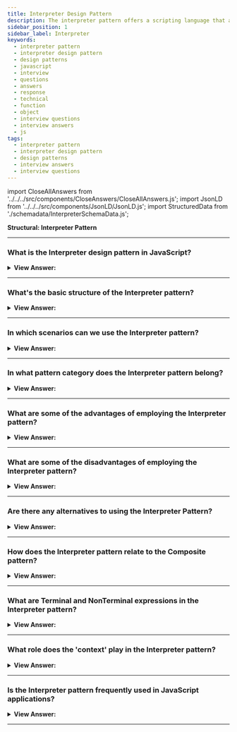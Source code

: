 ```yaml
---
title: Interpreter Design Pattern
description: The interpreter pattern offers a scripting language that allows end users (developers) to customize their solutions.
sidebar_position: 1
sidebar_label: Interpreter
keywords:
  - interpreter pattern
  - interpreter design pattern
  - design patterns
  - javascript
  - interview
  - questions
  - answers
  - response
  - technical
  - function
  - object
  - interview questions
  - interview answers
  - js
tags:
  - interpreter pattern
  - interpreter design pattern
  - design patterns
  - interview answers
  - interview questions
---
```


import CloseAllAnswers from '../../../src/components/CloseAnswers/CloseAllAnswers.js';
import JsonLD from '../../../src/components/JsonLD/JsonLD.js';
import StructuredData from './schemadata/InterpreterSchemaData.js';

<JsonLD data={StructuredData} />

<head>
  <title>Interpreter Design Pattern | HelloJavaScript.info</title>
</head>

**Structural: Interpreter Pattern**

<CloseAllAnswers />

---

### What is the Interpreter design pattern in JavaScript?

<details className='answer'>
  <summary>
    <strong>View Answer:</strong>
  </summary>
  <div>
    <div>
      <strong>Interview Response:</strong> The Interpreter pattern is a design pattern that specifies how to evaluate sentences in a language. The basic idea is to have a class for each symbol (terminal or nonterminal) in a specialized language. The syntax tree of a sentence in the language is an instance of the composite pattern and is used to evaluate (interpret) the sentence for a client.
    </div><br/>
    <div>
</div><br />
  <div><strong className="codeExample">Code Example:</strong><br /><br />

<img src="/img/javascript-interpreter.jpg" /><br /><br />

**The objects participating in this pattern are:**

**Client** -- Example code: _the run() program._

- creates (or is provided) a syntax tree that represents the grammar
- establishes the starting point context for the interpreter
- makes use of the interpret operations

**Context** -- Example code: _Context_

- It provides the interpreter with state information

**TerminalExpression** -- Example code: _Expression_

- performs an interpret operation in conjunction with grammar terminal symbols
- one instance for each phrase's terminal expression

**NonTerminalExpression** -- In example code: _not used_

- implements an interpret operation in the grammar for non-terminal symbols

<br/>

**Here is an example of how we can implement the Interpreter pattern in JavaScript to interpret Roman numerals.**

In this example, we will have classes to interpret each Roman numeral (I, V, X, L, C, D, M). Then, we use these interpreters to translate a Roman numeral string to an integer.

```javascript
class Interpreter {
    constructor() {
        this.grammar = {
            "M": 1000,
            "D": 500,
            "C": 100,
            "L": 50,
            "X": 10,
            "V": 5,
            "I": 1
        };
    }
    
    interpret(input) {
        let output = 0;
        for(let i = 0; i < input.length; i++) {
            let current = this.grammar[input[i]];
            let next = this.grammar[input[i + 1]];
            if(next && current < next) {
                output -= current;
            } else {
                output += current;
            }
        }
        return output;
    }
}

// Usage
let interpreter = new Interpreter();

console.log(interpreter.interpret('MCMXCIV')); // Output: 1994
console.log(interpreter.interpret('IX')); // Output: 9
console.log(interpreter.interpret('LVIII')); // Output: 58
```

In this example, the `interpret` function walks through the input string, adding the current symbol value to the total output, or subtracting if the next symbol's value is larger. By doing so, it's able to correctly interpret Roman numeral strings.

</div>
 </div>

</details>

---

### What's the basic structure of the Interpreter pattern?

<details>
  <summary><strong>View Answer:</strong></summary>
  <div>
  <div><strong>Interview Response:</strong> In JavaScript's Interpreter pattern, objects include the 'Interpreter' that contains grammar definitions and the 'interpret' function that evaluates expressions based on this grammar.
  </div>
  </div>
</details>

---

### In which scenarios can we use the Interpreter pattern?

<details>
  <summary><strong>View Answer:</strong></summary>
  <div>
  <div><strong>Interview Response:</strong> We can use the Interpreter pattern when parsing and interpreting complex and structured language patterns, such as SQL, mathematical expressions, or programming languages.
  </div>
  </div>
</details>

---

### In what pattern category does the Interpreter pattern belong?

<details>
  <summary>
    <strong>View Answer:</strong>
  </summary>
  <div>
    <div>
      <strong>Interview Response:</strong> The Interpreter pattern in JavaScript belongs to the Behavioral design pattern category, which focuses on communication and behavior between objects.
    </div><br/>
    <div>
      <strong>Technical Response:</strong> The Interpreter pattern in JavaScript belongs to the Behavioral design pattern category. This category is concerned with communication and behavior between objects, and the Interpreter pattern specifically defines a grammar and an interpreter for that grammar. This enables the interpretation of expressions and commands, making it useful for parsing and evaluating user input or domain-specific languages.
    </div>
  </div>
</details>

---

### What are some of the advantages of employing the Interpreter pattern?

<details>
  <summary>
    <strong>View Answer:</strong>
  </summary>
  <div>
    <div>
    <div>
      <strong>Interview Response:</strong> Some advantages of using the Interpreter pattern in JavaScript are ease of adding new expressions, flexibility, and ability to implement domain-specific languages.
    </div>
    <br />
      <strong>Technical Response:</strong> Benefits of the Interpreter Pattern.
    </div>
    <br />
    <div></div>

**Tested and used solution**

- It's a tried-and-true, reusable solution used in several different applications.
- Because the pattern uses classes to describe grammatical rules, updating and extending the grammar is simple.

**Extendable and straightforward to modify**

- Because the pattern describes grammatical rules using classes, updating and extending the grammar is trivial. Using inheritance, you can edit or expand the grammar.
- Existing expressions can be changed progressively: we define new expressions as variants of existing ones.

**Simple to implement**

- Putting the grammar into practice is similarly straightforward. Classes that define nodes in the abstract syntax tree have comparable implementations.
- These classes are simple to write, and they are typically generated automatically by a compiler or parser generator.

<br />
  </div>
</details>

---

### What are some of the disadvantages of employing the Interpreter pattern?

<details>
  <summary>
    <strong>View Answer:</strong>
  </summary>
  <div>
  <div>
      <strong>Interview Response:</strong> Some disadvantages of using the Interpreter pattern in JavaScript are potential performance issues and increased complexity due to the need for parsing and evaluating expressions.
    </div>
    <br />
    <div>
      <strong>Technical Response:</strong> Drawbacks of the Interpreter Pattern.
    </div>
    <br />
    <div></div>

- Because grammar with many rules can be challenging to manage and maintain, the Interpreter pattern creates at least one class for each rule in the grammar.
- Other design patterns can be used to mitigate the problem, however when the language is complex, other approaches such as parser or compiler generators are more suited.

<br />
  </div>
</details>

---

### Are there any alternatives to using the Interpreter Pattern?

<details>
  <summary>
    <strong>View Answer:</strong>
  </summary>
  <div>
  <div>
      <strong>Interview Response:</strong> Yes, there are alternative patterns to the Interpreter pattern in JavaScript, such as the Visitor pattern or the Strategy pattern.
    </div><br />
    <div>
      <strong>Technical Response:</strong> Yes, there are alternative patterns to the Interpreter pattern in JavaScript. The Visitor pattern allows for operations to be performed on an object structure without modifying the objects themselves. The Strategy pattern defines a family of algorithms, encapsulating each one, and making them interchangeable at runtime. These patterns can offer similar functionality to the Interpreter pattern without some of its potential drawbacks.
    </div>
  </div>
</details>

---

### How does the Interpreter pattern relate to the Composite pattern?

<details>
  <summary><strong>View Answer:</strong></summary>
  <div>
  <div><strong>Interview Response:</strong> Both patterns use tree structures. The Interpreter pattern uses it to represent grammar expressions while the Composite pattern organizes objects into tree structures.
  </div>
  </div>
</details>

---

### What are Terminal and NonTerminal expressions in the Interpreter pattern?

<details>
  <summary><strong>View Answer:</strong></summary>
  <div>
  <div><strong>Interview Response:</strong> In the Interpreter pattern, terminal expressions represent the simplest, indivisible forms of a language. Non-terminal expressions are compositions of one or more terminal or other non-terminal expressions.
  </div><br />
  <div><strong className="codeExample">Code Example:</strong><br /><br />

  <div></div>

Here is an example of an arithmetic expression interpreter using modern JavaScript.

```javascript
class TerminalExpression {
    constructor(value) {
        this.value = value;
    }
    
    interpret() {
        return this.value;
    }
}

class AddExpression {
    constructor(expr1, expr2) {
        this.expr1 = expr1;
        this.expr2 = expr2;
    }
    
    interpret() {
        return this.expr1.interpret() + this.expr2.interpret();
    }
}

class MultiplyExpression {
    constructor(expr1, expr2) {
        this.expr1 = expr1;
        this.expr2 = expr2;
    }
    
    interpret() {
        return this.expr1.interpret() * this.expr2.interpret();
    }
}

// Terminal expressions
let five = new TerminalExpression(5);
let three = new TerminalExpression(3);

// Non-terminal expressions
let add = new AddExpression(five, three);
let multiply = new MultiplyExpression(add, three);

console.log(multiply.interpret()); // Output: 24
```

In this example, `TerminalExpression` represents terminal expressions, which are the numbers themselves. `AddExpression` and `MultiplyExpression` are non-terminal expressions, they represent arithmetic operations that involve other expressions.

  </div>
  </div>
</details>

---

### What role does the 'context' play in the Interpreter pattern?

<details>
  <summary><strong>View Answer:</strong></summary>
  <div>
  <div><strong>Interview Response:</strong> In the Interpreter pattern, 'context' stores and manages the global information that's shared among all expressions during interpretation, like variables' values.
  </div>
  </div>
</details>

---

### Is the Interpreter pattern frequently used in JavaScript applications?

<details>
  <summary><strong>View Answer:</strong></summary>
  <div>
  <div><strong>Interview Response:</strong> No, the Interpreter pattern isn't frequently used in JavaScript applications. It's more common in compilers or interpreters, while in JavaScript, simpler or more practical design patterns are preferred.
  </div>
  </div>
</details>

---
